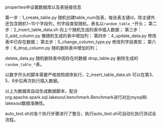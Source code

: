 <!--
SPDX-FileCopyrightText: 2023 LakeSoul Contributors

SPDX-License-Identifier: Apache-2.0
-->

properties中设置数据库以及表链接信息

 第一步：1_create_table.py 随机创建table_num张表，每张表主键id，除主键外还包含随机1~10个字段列，列字段类型随机，表名以`random_table_*`开头；
 第二步：2_insert_table_data.sh 向上个随机生成的表中插入数据；
 第三步：3_add_column.py 像随机生成的表中增加列；
 第四步：4_update_data.py 修改表中已存在数据；
 第五步：5_change_column_type.py 修改列字段类型；
 第六步：6_drop_column.py 随机删除表中增加的列；

 delete_data.py 随机删除表中因存在的数据
 drop_table.py 删除生成的`random_table_*`表。

以数字开头的脚本需要严格按照顺序执行，2_insert_table_data.sh 可以在第3、5、6步后再次执行插入数据。

以上为数据库自动生成数据脚本，配合org.apache.spark.sql.lakesoul.benchmark.Benchmark进行对比mysql和lakesoul数据准确性。

auto_test.sh对各个执行步骤进行了整合，执行auto_test.sh可自动化执行测试全流程。
